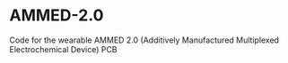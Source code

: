 # AMMED-2.0
Code for the wearable AMMED 2.0 (Additively Manufactured Multiplexed Electrochemical Device) PCB 
